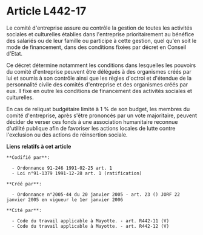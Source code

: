 # Article L442-17

Le comité d'entreprise assure ou contrôle la gestion de toutes les activités sociales et culturelles établies dans
l'entreprise prioritairement au bénéfice des salariés ou de leur famille ou participe à cette gestion, quel qu'en soit le
mode de financement, dans des conditions fixées par décret en Conseil d'Etat.

Ce décret détermine notamment les conditions dans lesquelles les pouvoirs du comité d'entreprise peuvent être délégués à des
organismes créés par lui et soumis à son contrôle ainsi que les règles d'octroi et d'étendue de la personnalité civile des
comités d'entreprise et des organismes créés par eux. Il fixe en outre les conditions de financement des activités sociales
et culturelles.

En cas de reliquat budgétaire limité à 1 % de son budget, les membres du comité d'entreprise, après s'être prononcés par un
vote majoritaire, peuvent décider de verser ces fonds à une association humanitaire reconnue d'utilité publique afin de
favoriser les actions locales de lutte contre l'exclusion ou des actions de réinsertion sociale.

**Liens relatifs à cet article**

	**Codifié par**:

	  - Ordonnance 91-246 1991-02-25 art. 1
	  - Loi n°91-1379 1991-12-28 art. 1 (ratification)

	**Créé par**:

	  - Ordonnance n°2005-44 du 20 janvier 2005 - art. 23 () JORF 22 janvier 2005 en vigueur le 1er janvier 2006

	**Cité par**:

	  - Code du travail applicable à Mayotte. - art. R442-11 (V)
	  - Code du travail applicable à Mayotte. - art. R442-12 (V)
